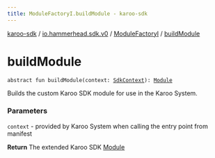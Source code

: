 ```yaml
---
title: ModuleFactoryI.buildModule - karoo-sdk
---
```


[karoo-sdk](../../index.html) / [io.hammerhead.sdk.v0](../index.html) / [ModuleFactoryI](index.html) / [buildModule](./build-module.html)

# buildModule

`abstract fun buildModule(context: `[`SdkContext`](../-sdk-context/index.html)`): `[`Module`](../-module/index.html)

Builds the custom Karoo SDK module for use in the Karoo System.

### Parameters

`context` - provided by Karoo System when calling the entry point from manifest

**Return**
The extended Karoo SDK [Module](../-module/index.html)

